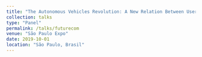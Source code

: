 ```yaml
---
title: "The Autonomous Vehicles Revolution: A New Relation Between User and Vehicle."
collection: talks
type: "Panel"
permalink: /talks/futurecom
venue: "São Paulo Expo"
date: 2019-10-01
location: "São Paulo, Brasil"
---
```



